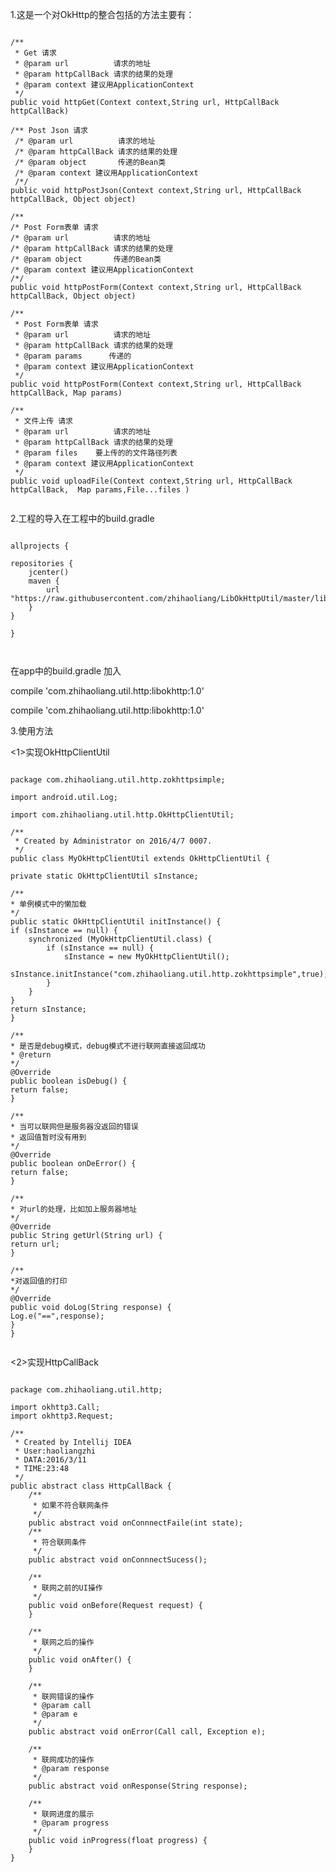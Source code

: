 1.这是一个对OkHttp的整合包括的方法主要有：

<pre><code>
/**
 * Get 请求
 * @param url          请求的地址
 * @param httpCallBack 请求的结果的处理
 * @param context 建议用ApplicationContext
 */
public void httpGet(Context context,String url, HttpCallBack httpCallBack) 

/** Post Json 请求
 /* @param url          请求的地址
 /* @param httpCallBack 请求的结果的处理
 /* @param object       传递的Bean类
 /* @param context 建议用ApplicationContext
 /*/
public void httpPostJson(Context context,String url, HttpCallBack httpCallBack, Object object)

/**
/* Post Form表单 请求
/* @param url          请求的地址
/* @param httpCallBack 请求的结果的处理
/* @param object       传递的Bean类
/* @param context 建议用ApplicationContext
/*/
public void httpPostForm(Context context,String url, HttpCallBack httpCallBack, Object object)

/**
 * Post Form表单 请求
 * @param url          请求的地址
 * @param httpCallBack 请求的结果的处理
 * @param params      传递的
 * @param context 建议用ApplicationContext
 */
public void httpPostForm(Context context,String url, HttpCallBack httpCallBack, Map<String, String> params)

/**
 * 文件上传 请求
 * @param url          请求的地址
 * @param httpCallBack 请求的结果的处理
 * @param files    要上传的的文件路径列表
 * @param context 建议用ApplicationContext
 */
public void uploadFile(Context context,String url, HttpCallBack httpCallBack,  Map<String, String> params,File...files )

</pre></code>

2.工程的导入在工程中的build.gradle

<pre><code>
allprojects {

repositories {
    jcenter()
    maven {
        url "https://raw.githubusercontent.com/zhihaoliang/LibOkHttpUtil/master/libokhttp/repository"
    }
}

}


</pre></code>
在app中的build.gradle 加入


compile 'com.zhihaoliang.util.http:libokhttp:1.0'

compile 'com.zhihaoliang.util.http:libokhttp:1.0'

3.使用方法

<1>实现OkHttpClientUtil
<pre><code>
package com.zhihaoliang.util.http.zokhttpsimple;

import android.util.Log;

import com.zhihaoliang.util.http.OkHttpClientUtil;

/**
 * Created by Administrator on 2016/4/7 0007.
 */
public class MyOkHttpClientUtil extends OkHttpClientUtil {

private static OkHttpClientUtil sInstance;

/**
* 单例模式中的懒加载
*/
public static OkHttpClientUtil initInstance() {
if (sInstance == null) {
    synchronized (MyOkHttpClientUtil.class) {
        if (sInstance == null) {
            sInstance = new MyOkHttpClientUtil();
            sInstance.initInstance("com.zhihaoliang.util.http.zokhttpsimple",true);
        }
    }
}
return sInstance;
}

/**
* 是否是debug模式，debug模式不进行联网直接返回成功
* @return
*/
@Override
public boolean isDebug() {
return false;
}

/**
* 当可以联网但是服务器没返回的错误
* 返回值暂时没有用到
*/
@Override
public boolean onDeError() {
return false;
}

/**
* 对url的处理，比如加上服务器地址
*/
@Override
public String getUrl(String url) {
return url;
}

/**
*对返回值的打印
*/
@Override
public void doLog(String response) {
Log.e("==",response);
}
}

</pre></code>

<2>实现HttpCallBack

<pre><code>
package com.zhihaoliang.util.http;

import okhttp3.Call;
import okhttp3.Request;

/**
 * Created by Intellij IDEA
 * User:haoliangzhi
 * DATA:2016/3/11
 * TIME:23:48
 */
public abstract class HttpCallBack {
    /**
     * 如果不符合联网条件
     */
    public abstract void onConnnectFaile(int state);
    /**
     * 符合联网条件
     */
    public abstract void onConnnectSucess();

    /**
     * 联网之前的UI操作
     */
    public void onBefore(Request request) {
    }

    /**
     * 联网之后的操作
     */
    public void onAfter() {
    }

    /**
     * 联网错误的操作
     * @param call
     * @param e
     */
    public abstract void onError(Call call, Exception e);

    /**
     * 联网成功的操作
     * @param response
     */
    public abstract void onResponse(String response);

    /**
     * 联网进度的展示
     * @param progress
     */
    public void inProgress(float progress) {
    }
}
</pre></code>
